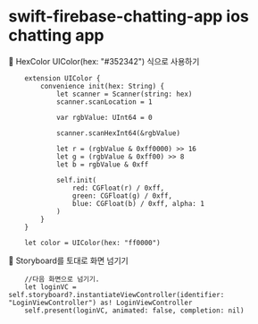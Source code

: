 # swift-firebase-chatting-app ios chatting app

🔵 HexColor UIColor(hex: "#352342") 식으로 사용하기

        extension UIColor {
            convenience init(hex: String) {
                let scanner = Scanner(string: hex)
                scanner.scanLocation = 1
                
                var rgbValue: UInt64 = 0
                
                scanner.scanHexInt64(&rgbValue)
                
                let r = (rgbValue & 0xff0000) >> 16
                let g = (rgbValue & 0xff00) >> 8
                let b = rgbValue & 0xff
                
                self.init(
                    red: CGFloat(r) / 0xff,
                    green: CGFloat(g) / 0xff,
                    blue: CGFloat(b) / 0xff, alpha: 1
                )
            }
        }

        let color = UIColor(hex: "ff0000")
        
🔵 Storyboard를 토대로 화면 넘기기

        //다음 화면으로 넘기기.
        let loginVC = self.storyboard?.instantiateViewController(identifier: "LoginViewController") as! LoginViewController
        self.present(loginVC, animated: false, completion: nil)
